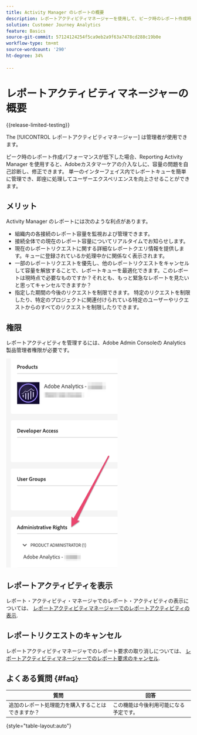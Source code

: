 ```yaml
---
title: Activity Manager のレポートの概要
description: レポートアクティビティマネージャーを使用して、ピーク時のレポート作成時の容量の問題を診断および修正する方法について説明します。
solution: Customer Journey Analytics
feature: Basics
source-git-commit: 57124124254f5ca9eb2a9f63a7478cd288c19b0e
workflow-type: tm+mt
source-wordcount: '290'
ht-degree: 34%

---
```


# レポートアクティビティマネージャーの概要

{{release-limited-testing}}

The [!UICONTROL レポートアクティビティマネージャー] は管理者が使用できます。

ピーク時のレポート作成パフォーマンスが低下した場合、Reporting Activity Manager を使用すると、Adobeカスタマーケアの介入なしに、容量の問題を自己診断し、修正できます。 単一のインターフェイス内でレポートキューを簡単に管理でき、即座に処理してユーザーエクスペリエンスを向上させることができます。

## メリット

Activity Manager のレポートには次のような利点があります。

* 組織内の各接続のレポート容量を監視および管理できます。
* 接続全体での現在のレポート容量についてリアルタイムでお知らせします。
* 現在のレポートリクエストに関する詳細なレポートクエリ情報を提供します。キューに登録されているか処理中かに関係なく表示されます。
* 一部のレポートリクエストを優先し、他のレポートリクエストをキャンセルして容量を解放することで、レポートキューを最適化できます。このレポートは現時点で必要なものですか？それとも、もっと緊急なレポートを見たいと思ってキャンセルできますか？
* 指定した期間の今後のリクエストを制限できます。 特定のリクエストを制限したり、特定のプロジェクトに関連付けられている特定のユーザーやリクエストからのすべてのリクエストを制限したりできます。

## 権限

<!-- update for CJA -->

レポートアクティビティを管理するには、Adobe Admin Consoleの Analytics 製品管理者権限が必要です。

![権限](assets/rep-mgr-permission.png)

## レポートアクティビティを表示

レポート・アクティビティ・マネージャでのレポート・アクティビティの表示については、 [レポートアクティビティマネージャーでのレポートアクティビティの表示](/help/reporting-activity-manager/reporting-activity.md).

## レポートリクエストのキャンセル

レポートアクティビティマネージャでのレポート要求の取り消しについては、 [レポートアクティビティマネージャーでのレポート要求のキャンセル](/help/reporting-activity-manager/reporting-activity-cancel-requests.md).

## よくある質問 {#faq}

| 質問 | 回答 |
| --- | --- |
| 追加のレポート処理能力を購入することはできますか？ | この機能は今後利用可能になる予定です。 |

{style="table-layout:auto"}
